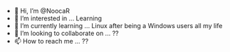 - 👋 Hi, I’m @NoocaR
- 👀 I’m interested in ... Learning
- 🌱 I’m currently learning ... Linux after being a Windows users all my life
- 💞️ I’m looking to collaborate on ... ??
- 📫 How to reach me ... ??

<!---
NoocaR/NoocaR is a ✨ special ✨ repository because its `README.md` (this file) appears on your GitHub profile.
You can click the Preview link to take a look at your changes.
--->
